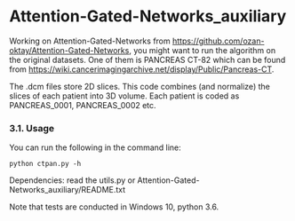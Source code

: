 # Attention-Gated-Networks_auxiliary
Working on Attention-Gated-Networks from https://github.com/ozan-oktay/Attention-Gated-Networks,
you might want to run the algorithm on the original datasets. One of them is PANCREAS CT-82 which
can be found from https://wiki.cancerimagingarchive.net/display/Public/Pancreas-CT.

The .dcm files store 2D slices. This code combines (and normalize) the slices of each patient 
into 3D volume. Each patient is coded as PANCREAS_0001, PANCREAS_0002 etc.

### 3.1. Usage
You can run the following in the command line:   
```
python ctpan.py -h
```

Dependencies: read the utils.py or Attention-Gated-Networks_auxiliary/README.txt

Note that tests are conducted in Windows 10, python 3.6. 
